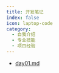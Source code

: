 ```yaml
---
title: 开发笔记
index: false
icon: laptop-code
category:
  - 自我介绍
  - 专业技能
  - 项目经验
---
```


- [day01.md](day01.md)
